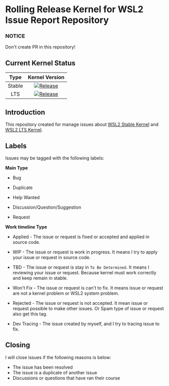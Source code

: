 # Rolling Release Kernel for WSL2 Issue Report Repository

### **NOTICE**

Don't create PR in this repository!

## Current Kernel Status

| Type | Kernel Version |
|:----:|:--------------:|
| Stable | [![Release](https://img.shields.io/github/v/release/Nevuly/WSL2-Linux-Kernel-Rolling?display_name=tag&label=LATEST&logo=Linux&logoColor=%23FFFFFF&style=for-the-badge&labelColor=%23000000)](https://github.com/Nevuly/WSL2-Linux-Kernel-Rolling/releases/latest) |
| LTS | [![Release](https://img.shields.io/github/v/release/Nevuly/WSL2-Linux-Kernel-Rolling-LTS?display_name=tag&label=LATEST&logo=Linux&logoColor=%23FFFFFF&style=for-the-badge&labelColor=%23000000)](https://github.com/Nevuly/WSL2-Linux-Kernel-Rolling-LTS/releases/latest) |

## Introduction

This repository created for manage issues about [WSL2 Stable Kernel][wsl2-kernel-rolling] and [WSL2 LTS Kernel][wsl2-kernel-rolling-lts].

## Labels

Issues may be tagged with the following labels:

**Main Type**

 * Bug

 * Duplicate

 * Help Wanted

 * Discussion/Question/Suggestion

 * Request

**Work timeline Type**

 * Applied - The issue or request is fixed or accepted and applied in source code.

 * WIP - The issue or request is work in progress. It means I try to apply your issue or request in source code.

 * TBD - The issue or request is stay in `To Be Determined`. It means I reviewing your issue or request. Because kernel must work correctly and keep remain in stable.

 * Won't Fix - The issue or request is can't to fix. It means issue or request are not a kernel problem or WSL2 system problem.

 * Rejected - The issue or request is not accepted. It mean issue or request possible to make other issues. Or Spam type of issue or request also get this tag.

 * Dev Tracing - The issue created by myself, and I try to tracing issue to fix.

## Closing

I will close issues if the following reasons is below:

 * The issue has been resolved
 * The issue is a duplicate of another issue
 * Discussions or questions that have ran their course

[wsl2-kernel-rolling]: https://github.com/Nevuly/WSL2-Linux-Kernel-Rolling
[wsl2-kernel-rolling-lts]: https://github.com/Nevuly/WSL2-Linux-Kernel-Rolling-LTS
